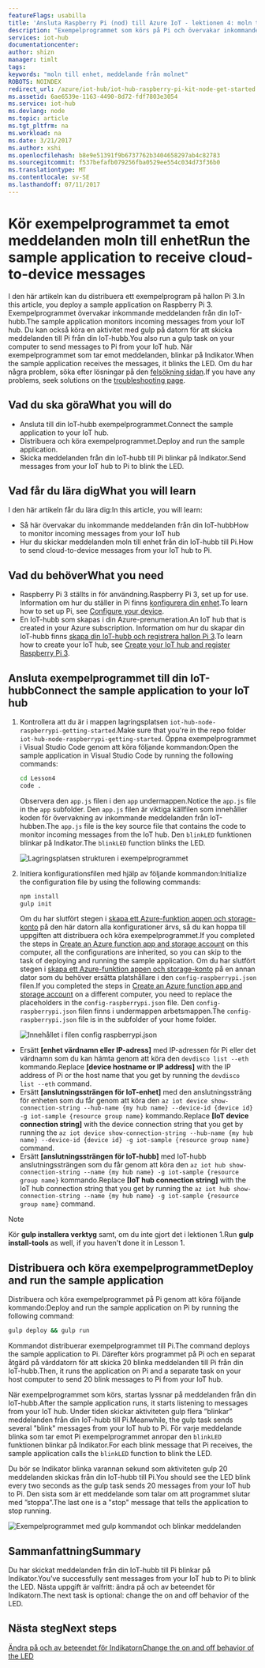 ```yaml
---
featureFlags: usabilla
title: 'Ansluta Raspberry Pi (nod) till Azure IoT - lektionen 4: moln till enhet | Microsoft Docs'
description: "Exempelprogrammet som körs på Pi och övervakar inkommande meddelanden från din IoT-hubb. En ny uppgift gulp skickar meddelanden till Pi från din IoT-hubb blinkar på Indikator."
services: iot-hub
documentationcenter: 
author: shizn
manager: timlt
tags: 
keywords: "moln till enhet, meddelande från molnet"
ROBOTS: NOINDEX
redirect_url: /azure/iot-hub/iot-hub-raspberry-pi-kit-node-get-started
ms.assetid: 6ae6539e-1163-4490-8d72-fdf7803e3054
ms.service: iot-hub
ms.devlang: node
ms.topic: article
ms.tgt_pltfrm: na
ms.workload: na
ms.date: 3/21/2017
ms.author: xshi
ms.openlocfilehash: b8e9e51391f9b6737762b3404658297ab4c82783
ms.sourcegitcommit: f537befafb079256fba0529ee554c034d73f36b0
ms.translationtype: MT
ms.contentlocale: sv-SE
ms.lasthandoff: 07/11/2017
---
```

# <a name="run-the-sample-application-to-receive-cloud-to-device-messages"></a><span data-ttu-id="997b3-105">Kör exempelprogrammet ta emot meddelanden moln till enhet</span><span class="sxs-lookup"><span data-stu-id="997b3-105">Run the sample application to receive cloud-to-device messages</span></span>
<span data-ttu-id="997b3-106">I den här artikeln kan du distribuera ett exempelprogram på hallon Pi 3.</span><span class="sxs-lookup"><span data-stu-id="997b3-106">In this article, you deploy a sample application on Raspberry Pi 3.</span></span> <span data-ttu-id="997b3-107">Exempelprogrammet övervakar inkommande meddelanden från din IoT-hubb.</span><span class="sxs-lookup"><span data-stu-id="997b3-107">The sample application monitors incoming messages from your IoT hub.</span></span> <span data-ttu-id="997b3-108">Du kan också köra en aktivitet med gulp på datorn för att skicka meddelanden till Pi från din IoT-hubb.</span><span class="sxs-lookup"><span data-stu-id="997b3-108">You also run a gulp task on your computer to send messages to Pi from your IoT hub.</span></span> <span data-ttu-id="997b3-109">När exempelprogrammet som tar emot meddelanden, blinkar på Indikator.</span><span class="sxs-lookup"><span data-stu-id="997b3-109">When the sample application receives the messages, it blinks the LED.</span></span> <span data-ttu-id="997b3-110">Om du har några problem, söka efter lösningar på den [felsökning sidan](iot-hub-raspberry-pi-kit-node-troubleshooting.md).</span><span class="sxs-lookup"><span data-stu-id="997b3-110">If you have any problems, seek solutions on the [troubleshooting page](iot-hub-raspberry-pi-kit-node-troubleshooting.md).</span></span>

## <a name="what-you-will-do"></a><span data-ttu-id="997b3-111">Vad du ska göra</span><span class="sxs-lookup"><span data-stu-id="997b3-111">What you will do</span></span>
* <span data-ttu-id="997b3-112">Ansluta till din IoT-hubb exempelprogrammet.</span><span class="sxs-lookup"><span data-stu-id="997b3-112">Connect the sample application to your IoT hub.</span></span>
* <span data-ttu-id="997b3-113">Distribuera och köra exempelprogrammet.</span><span class="sxs-lookup"><span data-stu-id="997b3-113">Deploy and run the sample application.</span></span>
* <span data-ttu-id="997b3-114">Skicka meddelanden från din IoT-hubb till Pi blinkar på Indikator.</span><span class="sxs-lookup"><span data-stu-id="997b3-114">Send messages from your IoT hub to Pi to blink the LED.</span></span>

## <a name="what-you-will-learn"></a><span data-ttu-id="997b3-115">Vad får du lära dig</span><span class="sxs-lookup"><span data-stu-id="997b3-115">What you will learn</span></span>
<span data-ttu-id="997b3-116">I den här artikeln får du lära dig:</span><span class="sxs-lookup"><span data-stu-id="997b3-116">In this article, you will learn:</span></span>
* <span data-ttu-id="997b3-117">Så här övervakar du inkommande meddelanden från din IoT-hubb</span><span class="sxs-lookup"><span data-stu-id="997b3-117">How to monitor incoming messages from your IoT hub</span></span>
* <span data-ttu-id="997b3-118">Hur du skickar meddelanden moln till enhet från din IoT-hubb till Pi.</span><span class="sxs-lookup"><span data-stu-id="997b3-118">How to send cloud-to-device messages from your IoT hub to Pi.</span></span>

## <a name="what-you-need"></a><span data-ttu-id="997b3-119">Vad du behöver</span><span class="sxs-lookup"><span data-stu-id="997b3-119">What you need</span></span>
* <span data-ttu-id="997b3-120">Raspberry Pi 3 ställts in för användning.</span><span class="sxs-lookup"><span data-stu-id="997b3-120">Raspberry Pi 3, set up for use.</span></span> <span data-ttu-id="997b3-121">Information om hur du ställer in Pi finns [konfigurera din enhet](iot-hub-raspberry-pi-kit-node-lesson1-configure-your-device.md).</span><span class="sxs-lookup"><span data-stu-id="997b3-121">To learn how to set up Pi, see [Configure your device](iot-hub-raspberry-pi-kit-node-lesson1-configure-your-device.md).</span></span>
* <span data-ttu-id="997b3-122">En IoT-hubb som skapas i din Azure-prenumeration.</span><span class="sxs-lookup"><span data-stu-id="997b3-122">An IoT hub that is created in your Azure subscription.</span></span> <span data-ttu-id="997b3-123">Information om hur du skapar din IoT-hubb finns [skapa din IoT-hubb och registrera hallon Pi 3](iot-hub-raspberry-pi-kit-node-lesson2-prepare-azure-iot-hub.md).</span><span class="sxs-lookup"><span data-stu-id="997b3-123">To learn how to create your IoT hub, see [Create your IoT hub and register Raspberry Pi 3](iot-hub-raspberry-pi-kit-node-lesson2-prepare-azure-iot-hub.md).</span></span>

## <a name="connect-the-sample-application-to-your-iot-hub"></a><span data-ttu-id="997b3-124">Ansluta exempelprogrammet till din IoT-hubb</span><span class="sxs-lookup"><span data-stu-id="997b3-124">Connect the sample application to your IoT hub</span></span>
1. <span data-ttu-id="997b3-125">Kontrollera att du är i mappen lagringsplatsen `iot-hub-node-raspberrypi-getting-started`.</span><span class="sxs-lookup"><span data-stu-id="997b3-125">Make sure that you're in the repo folder `iot-hub-node-raspberrypi-getting-started`.</span></span> <span data-ttu-id="997b3-126">Öppna exempelprogrammet i Visual Studio Code genom att köra följande kommandon:</span><span class="sxs-lookup"><span data-stu-id="997b3-126">Open the sample application in Visual Studio Code by running the following commands:</span></span>
   
   ```bash
   cd Lesson4
   code .
   ```
   
   <span data-ttu-id="997b3-127">Observera den `app.js` filen i den `app` undermappen.</span><span class="sxs-lookup"><span data-stu-id="997b3-127">Notice the `app.js` file in the `app` subfolder.</span></span> <span data-ttu-id="997b3-128">Den `app.js` filen är viktiga källfilen som innehåller koden för övervakning av inkommande meddelanden från IoT-hubben.</span><span class="sxs-lookup"><span data-stu-id="997b3-128">The `app.js` file is the key source file that contains the code to monitor incoming messages from the IoT hub.</span></span> <span data-ttu-id="997b3-129">Den `blinkLED` funktionen blinkar på Indikator.</span><span class="sxs-lookup"><span data-stu-id="997b3-129">The `blinkLED` function blinks the LED.</span></span>
   
   ![Lagringsplatsen strukturen i exempelprogrammet](media/iot-hub-raspberry-pi-lessons/lesson4/repo_structure.png)
2. <span data-ttu-id="997b3-131">Initiera konfigurationsfilen med hjälp av följande kommandon:</span><span class="sxs-lookup"><span data-stu-id="997b3-131">Initialize the configuration file by using the following commands:</span></span>
   
   ```bash
   npm install
   gulp init
   ```
   
   <span data-ttu-id="997b3-132">Om du har slutfört stegen i [skapa ett Azure-funktion appen och storage-konto](iot-hub-raspberry-pi-kit-node-lesson3-deploy-resource-manager-template.md) på den här datorn alla konfigurationer ärvs, så du kan hoppa till uppgiften att distribuera och köra exempelprogrammet.</span><span class="sxs-lookup"><span data-stu-id="997b3-132">If you completed the steps in [Create an Azure function app and storage account](iot-hub-raspberry-pi-kit-node-lesson3-deploy-resource-manager-template.md) on this computer, all the configurations are inherited, so you can skip to the task of deploying and running the sample application.</span></span> <span data-ttu-id="997b3-133">Om du har slutfört stegen i [skapa ett Azure-funktion appen och storage-konto](iot-hub-raspberry-pi-kit-node-lesson3-deploy-resource-manager-template.md) på en annan dator som du behöver ersätta platshållare i den `config-raspberrypi.json` filen.</span><span class="sxs-lookup"><span data-stu-id="997b3-133">If you completed the steps in [Create an Azure function app and storage account](iot-hub-raspberry-pi-kit-node-lesson3-deploy-resource-manager-template.md) on a different computer, you need to replace the placeholders in the `config-raspberrypi.json` file.</span></span> <span data-ttu-id="997b3-134">Den `config-raspberrypi.json` filen finns i undermappen arbetsmappen.</span><span class="sxs-lookup"><span data-stu-id="997b3-134">The `config-raspberrypi.json` file is in the subfolder of your home folder.</span></span>
   
   ![Innehållet i filen config raspberrypi.json](media/iot-hub-raspberry-pi-lessons/lesson4/config_raspberrypi.png)

* <span data-ttu-id="997b3-136">Ersätt **[enhet värdnamn eller IP-adress]** med IP-adressen för Pi eller det värdnamn som du kan hämta genom att köra den `devdisco list --eth` kommando.</span><span class="sxs-lookup"><span data-stu-id="997b3-136">Replace **[device hostname or IP address]** with the IP address of Pi or the host name that you get by running the `devdisco list --eth` command.</span></span>
* <span data-ttu-id="997b3-137">Ersätt **[anslutningssträngen för IoT-enhet]** med den anslutningssträng för enheten som du får genom att köra den `az iot device show-connection-string --hub-name {my hub name} --device-id {device id} -g iot-sample {resource group name}` kommando.</span><span class="sxs-lookup"><span data-stu-id="997b3-137">Replace **[IoT device connection string]** with the device connection string that you get by running the `az iot device show-connection-string --hub-name {my hub name} --device-id {device id} -g iot-sample {resource group name}` command.</span></span>
* <span data-ttu-id="997b3-138">Ersätt **[anslutningssträngen för IoT-hubb]** med IoT-hubb anslutningssträngen som du får genom att köra den `az iot hub show-connection-string --name {my hub name} -g iot-sample {resource group name}` kommando.</span><span class="sxs-lookup"><span data-stu-id="997b3-138">Replace **[IoT hub connection string]** with the IoT hub connection string that you get by running the `az iot hub show-connection-string --name {my hub name} -g iot-sample {resource group name}` command.</span></span>

> [!NOTE]
> <span data-ttu-id="997b3-139">Kör **gulp installera verktyg** samt, om du inte gjort det i lektionen 1.</span><span class="sxs-lookup"><span data-stu-id="997b3-139">Run **gulp install-tools** as well, if you haven't done it in Lesson 1.</span></span>

## <a name="deploy-and-run-the-sample-application"></a><span data-ttu-id="997b3-140">Distribuera och köra exempelprogrammet</span><span class="sxs-lookup"><span data-stu-id="997b3-140">Deploy and run the sample application</span></span>
<span data-ttu-id="997b3-141">Distribuera och köra exempelprogrammet på Pi genom att köra följande kommando:</span><span class="sxs-lookup"><span data-stu-id="997b3-141">Deploy and run the sample application on Pi by running the following command:</span></span>

```bash
gulp deploy && gulp run
```

<span data-ttu-id="997b3-142">Kommandot distribuerar exempelprogrammet till Pi.</span><span class="sxs-lookup"><span data-stu-id="997b3-142">The command deploys the sample application to Pi.</span></span> <span data-ttu-id="997b3-143">Därefter körs programmet på Pi och en separat åtgärd på värddatorn för att skicka 20 blinka meddelanden till Pi från din IoT-hubb.</span><span class="sxs-lookup"><span data-stu-id="997b3-143">Then, it runs the application on Pi and a separate task on your host computer to send 20 blink messages to Pi from your IoT hub.</span></span>

<span data-ttu-id="997b3-144">När exempelprogrammet som körs, startas lyssnar på meddelanden från din IoT-hubb.</span><span class="sxs-lookup"><span data-stu-id="997b3-144">After the sample application runs, it starts listening to messages from your IoT hub.</span></span> <span data-ttu-id="997b3-145">Under tiden skickar aktiviteten gulp flera ”blinkar” meddelanden från din IoT-hubb till Pi.</span><span class="sxs-lookup"><span data-stu-id="997b3-145">Meanwhile, the gulp task sends several "blink" messages from your IoT hub to Pi.</span></span> <span data-ttu-id="997b3-146">För varje meddelande blinka som tar emot Pi exempelprogrammet anropar den `blinkLED` funktionen blinkar på Indikator.</span><span class="sxs-lookup"><span data-stu-id="997b3-146">For each blink message that Pi receives, the sample application calls the `blinkLED` function to blink the LED.</span></span>

<span data-ttu-id="997b3-147">Du bör se Indikator blinka varannan sekund som aktiviteten gulp 20 meddelanden skickas från din IoT-hubb till Pi.</span><span class="sxs-lookup"><span data-stu-id="997b3-147">You should see the LED blink every two seconds as the gulp task sends 20 messages from your IoT hub to Pi.</span></span> <span data-ttu-id="997b3-148">Den sista som är ett meddelande som talar om att programmet slutar med ”stoppa”.</span><span class="sxs-lookup"><span data-stu-id="997b3-148">The last one is a "stop" message that tells the application to stop running.</span></span>

![Exempelprogrammet med gulp kommandot och blinkar meddelanden](media/iot-hub-raspberry-pi-lessons/lesson4/gulp_blink.png)

## <a name="summary"></a><span data-ttu-id="997b3-150">Sammanfattning</span><span class="sxs-lookup"><span data-stu-id="997b3-150">Summary</span></span>
<span data-ttu-id="997b3-151">Du har skickat meddelanden från din IoT-hubb till Pi blinkar på Indikator.</span><span class="sxs-lookup"><span data-stu-id="997b3-151">You’ve successfully sent messages from your IoT hub to Pi to blink the LED.</span></span> <span data-ttu-id="997b3-152">Nästa uppgift är valfritt: ändra på och av beteendet för Indikatorn.</span><span class="sxs-lookup"><span data-stu-id="997b3-152">The next task is optional: change the on and off behavior of the LED.</span></span>

## <a name="next-steps"></a><span data-ttu-id="997b3-153">Nästa steg</span><span class="sxs-lookup"><span data-stu-id="997b3-153">Next steps</span></span>
[<span data-ttu-id="997b3-154">Ändra på och av beteendet för Indikatorn</span><span class="sxs-lookup"><span data-stu-id="997b3-154">Change the on and off behavior of the LED</span></span>](iot-hub-raspberry-pi-kit-node-lesson4-change-led-behavior.md)

